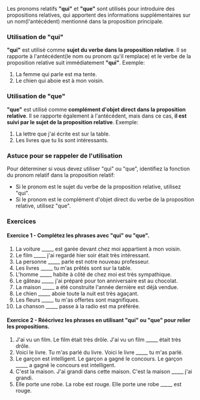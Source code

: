 Les pronoms relatifs __"qui"__ et __"que"__ sont utilisés pour introduire des propositions relatives,
qui apportent des informations supplémentaires sur un nom(l'antécédent) mentionné dans la proposition principale.

### Utilisation de "qui"
__"qui"__ est utilisé comme __sujet du verbe dans la proposition relative__. Il se rapporte à l'antécédent(le nom ou pronom qu'il remplace) et le verbe de la proposition relative suit immédiatement __"qui"__.
Exemple:
1. La femme qui parle est ma tente.
2. Le chien qui aboie est à mon voisin.

### Utilisation de "que"
__"que"__ est utilisé comme __complément d'objet direct dans la proposition relative__. Il se rapporte également à l'antécédent, mais dans ce cas, __il est suivi par le sujet de la proposition relative__.
Exemple:
1. La lettre que j'ai écrite est sur la table.
2. Les livres que tu lis sont intéressants.

### Astuce pour se rappeler de l'utilisation
Pour déterminer si vous devez utiliser "qui" ou "que", identifiez la fonction du pronom relatif dans la proposition relatif:
* Si le pronom est le sujet du verbe de la proposition relative, utilisez "qui".
* Si le pronom est le complément d'objet direct du verbe de la proposition relative, utilisez "que".

### Exercices
#### Exercice 1 - Complétez les phrases avec "qui" ou "que".
1. La voiture _____ est garée devant chez moi appartient à mon voisin.
2. Le film _____ j'ai regardé hier soir était très intéressant.
3. La personne _____ parle est notre nouveau professeur.
4. Les livres _____ tu m'as prêtés sont sur la table.
5. L'homme _____ habite à côté de chez moi est très sympathique.
6. Le gâteau _____ j'ai préparé pour ton anniversaire est au chocolat.
7. La maison _____ a été construite l'année dernière est déjà vendue.
8. Le chien _____ aboie toute la nuit est très agaçant.
9. Les fleurs _____ tu m'as offertes sont magnifiques.
10. La chanson _____ passe à la radio est ma préférée.

#### Exercice 2 - Réécrivez les phrases en utilisant "qui" ou "que" pour relier les propositions.
1. J'ai vu un film. Le film était très drôle.
    J'ai vu un film _____ était très drôle.
2. Voici le livre. Tu m'as parlé du livre.
    Voici le livre _____ tu m'as parlé.
3. Le garçon est intelligent. Le garçon a gagné le concours.
    Le garçon _____ a gagné le concours est intelligent.
4. C'est la maison. J'ai grandi dans cette maison.
    C'est la maison _____ j'ai grandi.
5. Elle porte une robe. La robe est rouge.
    Elle porte une robe _____ est rouge.